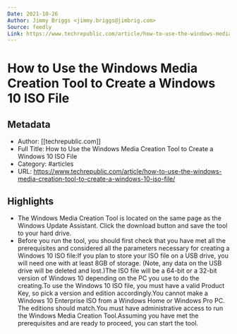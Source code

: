 ```yaml
---
Date: 2021-10-26
Author: Jimmy Briggs <jimmy.briggs@jimbrig.com>
Source: feedly
Link: https://www.techrepublic.com/article/how-to-use-the-windows-media-creation-tool-to-create-a-windows-10-iso-file/
---
```

# How to Use the Windows Media Creation Tool to Create a Windows 10 ISO File

## Metadata
- Author: [[techrepublic.com]]
- Full Title: How to Use the Windows Media Creation Tool to Create a Windows 10 ISO File
- Category: #articles
- URL: https://www.techrepublic.com/article/how-to-use-the-windows-media-creation-tool-to-create-a-windows-10-iso-file/

## Highlights
- The Windows Media Creation Tool is located on the same page as the Windows Update Assistant. Click the download button and save the tool to your hard drive.
- Before you run the tool, you should first check that you have met all the prerequisites and considered all the parameters necessary for creating a Windows 10 ISO file:If you plan to store your ISO file on a USB drive, you will need one with at least 8GB of storage. (Note, any data on the USB drive will be deleted and lost.)The ISO file will be a 64-bit or a 32-bit version of Windows 10 depending on the PC you use to do the creating.To use the Windows 10 ISO file, you must have a valid Product Key, so pick a version and edition accordingly.You cannot make a Windows 10 Enterprise ISO from a Windows Home or Windows Pro PC. The editions should match.You must have administrative access to run the Windows Media Creation Tool.Assuming you have met the prerequisites and are ready to proceed, you can start the tool.
